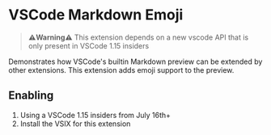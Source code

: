 # VSCode Markdown Emoji

> **⚠️Warning⚠️** This extension depends on a new vscode API that is only present in VSCode 1.15 insiders

Demonstrates how VSCode's builtin Markdown preview can be extended by other extensions. This extension adds emoji support to the preview.

## Enabling

1. Using a VSCode 1.15 insiders from July 16th+
1. Install the VSIX for this extension

